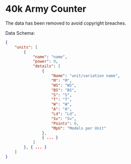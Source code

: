 # 40k Army Counter

The data has been removed to avoid copyright breaches.

Data Schema:

```json
{
	"units": [
		{
			"name": "name",
			"power": 0,
			"details": [
				{
					"Name": "unit/variation name",
					"M": "M",
					"WS": "WS",
					"BS": "BS",
					"S": "S",
					"T": "T",
					"W": "W",
					"A": "A",
					"Ld": "Ld",
					"Sv": "Sv",
					"Points": 0,
					"MpU": "Models per Unit"
				},
				{ ... }
			]
		}, { ... }
	]
}
```
